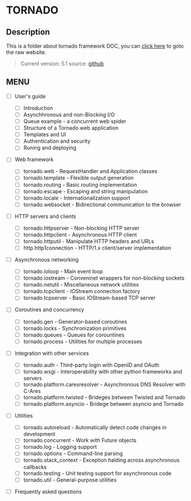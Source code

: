 # TORNADO

## Description
This is a folder about tornado framework DOC, you can [click here](http://www.tornadoweb.org/en/stable/index.html) to goto the raw website.
> Current version: 5.1
> source: [github](https://github.com/tornadoweb/tornado)

## MENU

- [ ] User's guide
    - [ ] Introduction
    - [ ] Asynchhronous and non-Blocking I/O
    - [ ] Queue example - a concurrent web spider
    - [ ] Structure of a Tornado web application
    - [ ] Templates and UI
    - [ ] Authentication and security
    - [ ] Runing and deploying

- [ ] Web framework
    - [ ] tornado.web - RequestHandler and Application classes
    - [ ] tornado.template - Flexible output generation
    - [ ] tornado.routing - Basic routing implementation
    - [ ] tornado.escape - Escaping and string manipulation
    - [ ] tornado.locale - Internationalization support
    - [ ] tornado.websocket - Bidirectional communication to the browser

- [ ] HTTP servers and clients
    - [ ] tornado.httpserver - Non-blocking HTTP server
    - [ ] tornado.httpclient - Asynchronous HTTP client
    - [ ] tornado.httputil - Manipulate HTTP headers and URLs
    - [ ] http.http1connection - HTTP/1.x client/server implementation

- [ ] Asynchronous networking
    - [ ] tornado.ioloop - Main event loop
    - [ ] tornado.iostream - Conveninet wrappers for non-blocking sockets
    - [ ] tornado.netutil - Miscellaneous network utilities
    - [ ] tornado.tcpclient - IOStream connection factory
    - [ ] tornado.tcpserver - Basic IOStream-based TCP server

- [ ] Coroutines and concurrency
    - [ ] tornado.gen - Generator-based coroutines
    - [ ] tornado.locks - Synchronization primitives
    - [ ] tornado.queues - Queues for corountines
    - [ ] tornado.process - Utilities for multiple processes

- [ ] Integration with other services
    - [ ] tornado.auth - Third-party login with OpenID and OAuth
    - [ ] tornado.wsgi - Interoperability with other python frameworks and servers
    - [ ] tornado.platform.caresresolver - Asynchronous DNS Resolver with C-Ares
    - [ ] tornado.platform.twisted - Brideges between Twisted and Tornado
    - [ ] tornado.platform.asyncio - Bridege between asyncio and Tornado

- [ ] Utilities
    - [ ] tornado.autoreload - Automatically detect code changes in development
    - [ ] tornado.concurrent - Work with Future objects
    - [ ] tornado.log - Logging support
    - [ ] tornado.options - Command-line parsing
    - [ ] tornado.stack\_context - Exception halding across asynchronous callbacks
    - [ ] tornado.testing - Unit testing support for asynchronous code
    - [ ] tornado.util - General-purpose utilities

- [ ] Frequently asked questions

